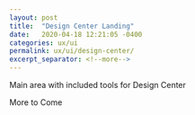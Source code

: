 ```yaml
---
layout: post
title:  "Design Center Landing"
date:   2020-04-18 12:21:05 -0400
categories: ux/ui
permalink: ux/ui/design-center/
excerpt_separator: <!--more-->
---
```


<div class="excerpt-pre-post">
  <p>Main area with included tools for Design Center</p>
  
</div>

<!--more-->

More to Come
 